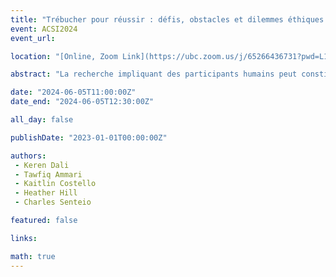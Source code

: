```yaml
---
title: "Trébucher pour réussir : défis, obstacles et dilemmes éthiques dans la recherche avec des participants humains"
event: ACSI2024
event_url: 

location: "[Online, Zoom Link](https://ubc.zoom.us/j/65266436731?pwd=L1dJRGwrYjNueldyUkFwZXZvc2dpUT09)"

abstract: "La recherche impliquant des participants humains peut constituer l’engagement le plus créatif et le plus gratifiant, se distinguant également par un large éventail de méthodologies. Cependant, cela comporte ses propres défis liés à l’éthique, à la technologie, à l’administration, aux réglementations institutionnelles et à la diffusion efficace des résultats. Un groupe de chercheurs du Canada et des États-Unis discutera de certains « trébuchements » courants dans la recherche sur les sujets humains, notamment les biais dans les ensembles de données quantitatives ; la responsabilité des universitaires handicapés de protéger les participants et eux-mêmes ; concilier les mondes de vie multilingues avec les approches occidentales de la recherche et de l'édition ; encourager « la science lente » parmi les chercheurs émergents ; et combler les lacunes institutionnelles en matière de soutien à la recherche communautaire."

date: "2024-06-05T11:00:00Z"
date_end: "2024-06-05T12:30:00Z"

all_day: false

publishDate: "2023-01-01T00:00:00Z"

authors:
 - Keren Dali
 - Tawfiq Ammari
 - Kaitlin Costello
 - Heather Hill
 - Charles Senteio

featured: false

links:

math: true
---
```



